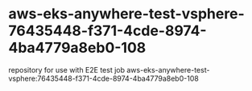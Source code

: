 # aws-eks-anywhere-test-vsphere-76435448-f371-4cde-8974-4ba4779a8eb0-108
repository for use with E2E test job aws-eks-anywhere-test-vsphere:76435448-f371-4cde-8974-4ba4779a8eb0-108
